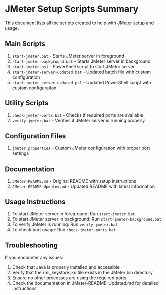 # JMeter Setup Scripts Summary

This document lists all the scripts created to help with JMeter setup and usage.

## Main Scripts
1. `start-jmeter.bat` - Starts JMeter server in foreground
2. `start-jmeter-background.bat` - Starts JMeter server in background
3. `start-jmeter.ps1` - PowerShell script to start JMeter server
4. `start-jmeter-server-updated.bat` - Updated batch file with custom configuration
5. `start-jmeter-server-updated.ps1` - Updated PowerShell script with custom configuration

## Utility Scripts
1. `check-jmeter-ports.bat` - Checks if required ports are available
2. `verify-jmeter.bat` - Verifies if JMeter server is running properly

## Configuration Files
1. `jmeter.properties` - Custom JMeter configuration with proper port settings

## Documentation
1. `JMeter-README.md` - Original README with setup instructions
2. `JMeter-README-Updated.md` - Updated README with latest information

## Usage Instructions
1. To start JMeter server in foreground: Run `start-jmeter.bat`
2. To start JMeter server in background: Run `start-jmeter-background.bat`
3. To verify JMeter is running: Run `verify-jmeter.bat`
4. To check port usage: Run `check-jmeter-ports.bat`

## Troubleshooting
If you encounter any issues:
1. Check that Java is properly installed and accessible
2. Verify that the rmi_keystore.jks file exists in the JMeter bin directory
3. Ensure no other processes are using the required ports
4. Check the documentation in JMeter-README-Updated.md for detailed instructions